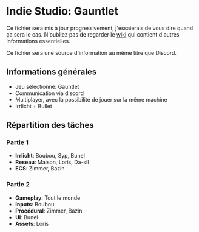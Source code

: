 # Indie Studio: Gauntlet

Ce fichier sera mis à jour progressivement, j'essaierais de vous dire quand ça sera le cas. N'oubliez pas de regarder le [wiki](http://git.gnidmoo.tk/gnidmoo/cpp_indie_studio/wiki) qui contient d'autres informations essentielles.

Ce fichier sera une source d'information au même titre que Discord.

## Informations générales

- Jeu sélectionné: Gauntlet
- Communication via discord
- Multiplayer, avec la possibilité de jouer sur la même machine
- Irrlicht + Bullet

## Répartition des tâches

### Partie 1

- **Irrlicht**: Boubou, Syp, Bunel
- **Reseau**: Maison, Loris, Da-sil
- **ECS**: Zimmer, Bazin

### Partie 2

- **Gameplay**: Tout le monde
- **Inputs**: Boubou
- **Procédural**: Zimmer, Bazin
- **UI**: Bunel
- **Assets**: Loris

